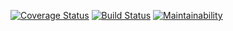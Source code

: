[![Coverage Status](https://coveralls.io/repos/github/NiyongaboEric/chat-app/badge.svg?branch=master)](https://coveralls.io/github/NiyongaboEric/chat-app?branch=master) [![Build Status](https://travis-ci.org/NiyongaboEric/chat-app.svg?branch=develop)](https://travis-ci.org/NiyongaboEric/chat-app) [![Maintainability](https://api.codeclimate.com/v1/badges/e4148ba028a59f6ae935/maintainability)](https://codeclimate.com/github/NiyongaboEric/chat-app/maintainability)